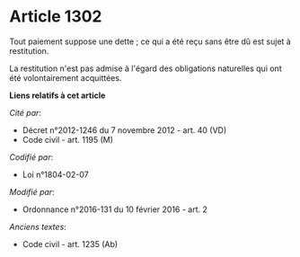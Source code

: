 # Article 1302

Tout paiement suppose une dette ; ce qui a été reçu sans être dû est sujet à restitution. 

La restitution n'est pas admise à l'égard des obligations naturelles qui ont été volontairement acquittées.

**Liens relatifs à cet article**

_Cité par_:

  - Décret n°2012-1246 du 7 novembre 2012 - art. 40 (VD)
  - Code civil - art. 1195 (M)

_Codifié par_:

  - Loi n°1804-02-07

_Modifié par_:

  - Ordonnance n°2016-131 du 10 février 2016 - art. 2

_Anciens textes_:

  - Code civil - art. 1235 (Ab)
